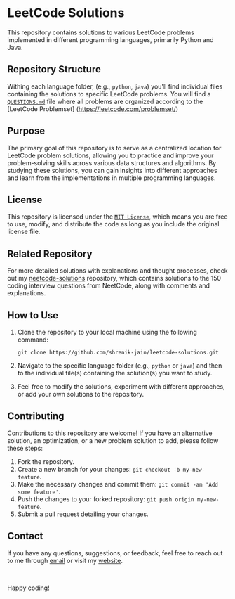 # LeetCode Solutions

This repository contains solutions to various LeetCode problems implemented in different programming languages, primarily Python and Java.

## Repository Structure

Withing each language folder, (e.g., `python`, `java`) you'll find individual files containing the solutions to specific LeetCode problems. You will find a [`QUESTIONS.md`](QUESTIONS.md) file where all problems are organized according to the [LeetCode Problemset] (https://leetcode.com/problemset/)

## Purpose

The primary goal of this repository is to serve as a centralized location for LeetCode problem solutions, allowing you to practice and improve your problem-solving skills across various data structures and algorithms. By studying these solutions, you can gain insights into different approaches and learn from the implementations in multiple programming languages.

## License

This repository is licensed under the [`MIT License`](LICENSE), which means you are free to use, modify, and distribute the code as long as you include the original license file.

## Related Repository

For more detailed solutions with explanations and thought processes, check out my [neetcode-solutions](https://github.com/shrenik-jain/neetcode-solutions) repository, which contains solutions to the 150 coding interview questions from NeetCode, along with comments and explanations.

## How to Use

1. Clone the repository to your local machine using the following command:

   ```
   git clone https://github.com/shrenik-jain/leetcode-solutions.git
   ```

2. Navigate to the specific language folder (e.g., `python` or `java`) and then to the individual file(s) containing the solution(s) you want to study.
4. Feel free to modify the solutions, experiment with different approaches, or add your own solutions to the repository.

## Contributing

Contributions to this repository are welcome! If you have an alternative solution, an optimization, or a new problem solution to add, please follow these steps:

1. Fork the repository.
2. Create a new branch for your changes: `git checkout -b my-new-feature`.
3. Make the necessary changes and commit them: `git commit -am 'Add some feature'`.
4. Push the changes to your forked repository: `git push origin my-new-feature`.
5. Submit a pull request detailing your changes.

## Contact

If you have any questions, suggestions, or feedback, feel free to reach out to me through [email](mailto:shrenikkjain81@gmail.com) or visit my [website](https://shrenik-jain.github.io/).

<br>

Happy coding!